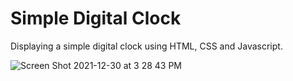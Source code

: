# Simple Digital Clock
Displaying a simple digital clock using HTML, CSS and Javascript.

![Screen Shot 2021-12-30 at 3 28 43 PM](https://user-images.githubusercontent.com/77046115/147786105-d6e16020-4a2e-4909-b31f-a06de5c4592d.png)
